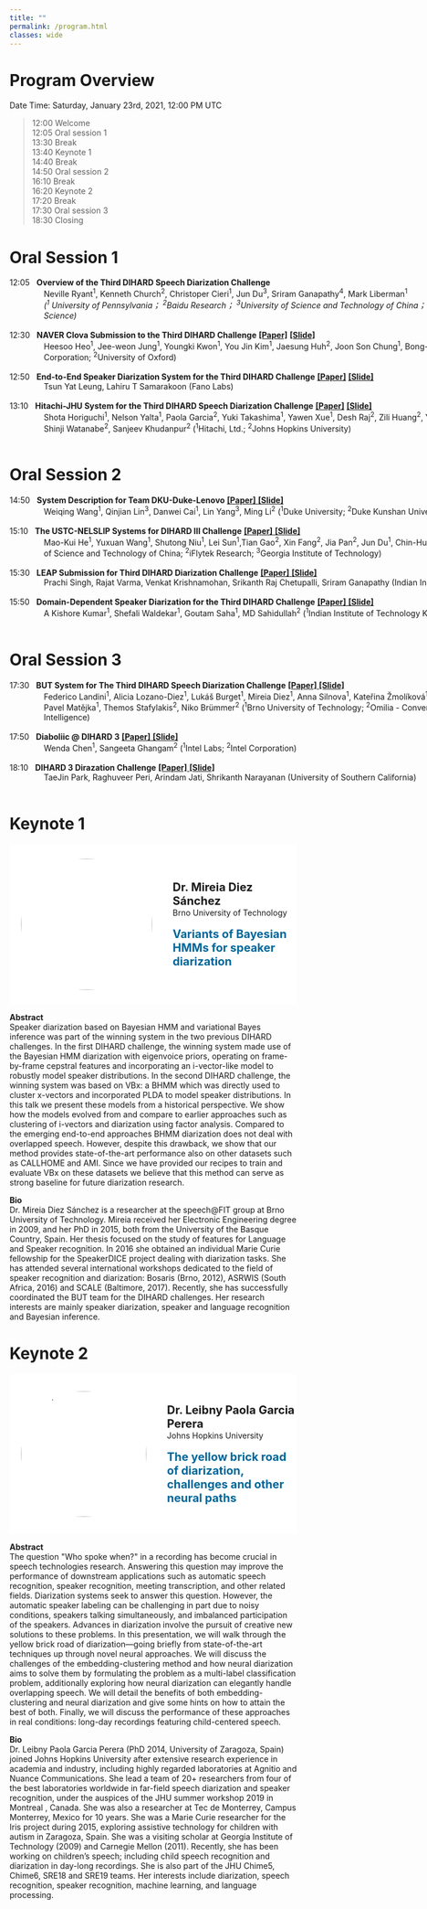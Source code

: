 ```yaml
---
title: ""
permalink: /program.html
classes: wide
---
```



# Program Overview
Date Time: Saturday, January 23rd, 2021, 12:00 PM UTC 

> 12:00	 Welcome  
> 12:05  Oral session 1  
> 13:30  Break  
> 13:40	 Keynote 1  
> 14:40	 Break  
> 14:50	 Oral session 2  
> 16:10	 Break  
> 16:20	 Keynote 2  
> 17:20	 Break  
> 17:30	 Oral session 3  
> 18:30	 Closing  

# Oral Session 1

<div style="width:860px;">
  <div>
  12:05 &nbsp;&nbsp;<strong>Overview of the Third DIHARD Speech Diarization Challenge</strong>
  </div>
  <div style="margin-left: 60px">
  Neville Ryant<sup>1</sup>, Kenneth Church<sup>2</sup>, Christoper Cieri<sup>1</sup>, Jun Du<sup>3</sup>, Sriram Ganapathy<sup>4</sup>, Mark Liberman<sup>1</sup>  
   <div style="font-style: italic;">(<sup>1</sup> University of Pennsylvania； <sup>2</sup>Baidu Research； <sup>3</sup>University of Science and Technology of China； <sup>4</sup>Indian Institute of Science)</div>
  <br />
  </div>
</div>

<div style="width: 860px;">
  <div>
  12:30 &nbsp;&nbsp;<strong>NAVER Clova Submission to the Third DIHARD Challenge</strong>&nbsp;<a href="paper/NAVER CLOVA SUBMISSION TO THE THIRD DIHARD CHALLENGE.pdf"><strong>[Paper]</strong></a>&nbsp;<a href="slide/NAVER Clova Submission To The Third DIHARD Challenge.pdf"><strong>[Slide]</strong></a>
  </div>
  <div style="margin-left: 60px">
  Heesoo Heo<sup>1</sup>, Jee-weon Jung<sup>1</sup>, Youngki Kwon<sup>1</sup>, You Jin Kim<sup>1</sup>, Jaesung Huh<sup>2</sup>, Joon Son Chung<sup>1</sup>, Bong-Jin Lee<sup>1</sup> 
   (<sup>1</sup>Naver Corporation; <sup>2</sup>University of Oxford)
    <br />
  <br />
  </div>
</div>

<div style="width: 860px;">
  <div>
  12:50 &nbsp;&nbsp;<strong>End-to-End Speaker Diarization System for the Third DIHARD Challenge</strong>&nbsp;<a href="paper/End-to-End Speaker Diarization System for the Third DIHARD Challenge.pdf"><strong>[Paper]</strong></a>&nbsp;<a href="slide/End-to-End Speaker Diarization System for the Third DIHARD Challenge.pdf"><strong>[Slide]</strong></a>
  </div>
  <div style="margin-left: 60px">
  Tsun Yat Leung, Lahiru T Samarakoon 
  (Fano Labs)
    <br />
  <br />
  </div>
</div>


<div style="width: 860px;">
  <div>
  13:10 &nbsp;&nbsp;<strong>Hitachi-JHU System for the Third DIHARD Speech Diarization Challenge</strong>&nbsp;<a href="paper/Hitachi-JHU System for the Third DIHARD Speech Diarization Challenge.pdf"><strong>[Paper]</strong></a>&nbsp;<a href="slide/Hitachi-JHU System for the Third DIHARD Speech Diarization Challenge.pdf"><strong>[Slide]</strong></a>
  </div> 
  <div style="margin-left: 60px">
  Shota Horiguchi<sup>1</sup>, Nelson Yalta<sup>1</sup>, Paola Garcia<sup>2</sup>, Yuki Takashima<sup>1</sup>, Yawen Xue<sup>1</sup>, Desh Raj<sup>2</sup>, Zili Huang<sup>2</sup>, Yusuke Fujita<sup>1</sup>, Shinji Watanabe<sup>2</sup>, Sanjeev Khudanpur<sup>2</sup> 
   (<sup>1</sup>Hitachi, Ltd.; <sup>2</sup>Johns Hopkins University)
    <br />
  <br />
  </div>
</div>


# Oral Session 2
<div style="width: 860px;">
  <div>
  14:50 &nbsp;&nbsp;<strong>System Description for Team DKU-Duke-Lenovo</strong>&nbsp;<a href="paper/The DKU-Duke-Lenovo System Description for The Third DIHARD Speech Diarization Challenge.pdf"><strong>[Paper]</strong>&nbsp;<a href="slide/System Description for Team DKU-Duke-Lenovo.pdf"><strong>[Slide]</strong></a>
  </div>
  <div style="margin-left: 60px">
  Weiqing Wang<sup>1</sup>, Qinjian Lin<sup>3</sup>, Danwei Cai<sup>1</sup>, Lin Yang<sup>3</sup>, Ming Li<sup>2</sup>
   (<sup>1</sup>Duke University; <sup>2</sup>Duke Kunshan University; <sup>3</sup>Lenovo)
    <br />
  <br />
  </div>
</div>


<div style="width: 860px;">
  <div>
  15:10 &nbsp;&nbsp;<strong>The USTC-NELSLIP Systems for DIHARD III Challenge</strong>&nbsp;<a href="paper/The USTC-NELSLIPSystems for DIHARD-III Challenge.pdf"><strong>[Paper]</strong>&nbsp;<a href="slide/The USTC-NELSLIP Systems for DIHARD III Challenge.pdf
"><strong>[Slide]</strong></a>
  </div>
  <div style="margin-left: 60px">
  Mao-Kui He<sup>1</sup>, Yuxuan Wang<sup>1</sup>, Shutong Niu<sup>1</sup>, Lei Sun<sup>1</sup>,Tian Gao<sup>2</sup>, Xin Fang<sup>2</sup>, Jia Pan<sup>2</sup>, Jun Du<sup>1</sup>, Chin-Hui Lee<sup>3</sup> 
   (<sup>1</sup>University of Science and Technology of China; <sup>2</sup>iFlytek Research; <sup>3</sup>Georgia Institute of Technology)
   <br />
  <br />
  </div>
</div>

<div style="width: 860px;">
  <div>
  15:30 &nbsp;&nbsp;<strong>LEAP Submission for Third DIHARD Diarization Challenge</strong>&nbsp;<a href="paper/LEAP Submission for Third DIHARD Diarization Challenge.pdf"><strong>[Paper]</strong>&nbsp;<a href="slide/LEAP Submission for Third DIHARD Diarization Challenge.pdf"><strong>[Slide]</strong></a>
  </div>
  <div style="margin-left: 60px">
  Prachi Singh, Rajat Varma, Venkat Krishnamohan, Srikanth Raj Chetupalli, Sriram Ganapathy 
  (Indian Institute of Science)
    <br />
  <br />
  </div>
</div>


<div style="width: 860px;">
  <div>
  15:50 &nbsp;&nbsp;<strong>Domain-Dependent Speaker Diarization for the Third DIHARD Challenge</strong>&nbsp;<a href="paper/Domain-Dependent Speaker Diarization for the Third DIHARD Challenge.pdf"><strong>[Paper]</strong>&nbsp;<a href="slide/Domain-Dependent Speaker Diarization for the Third DIHARD Challenge.pdf"><strong>[Slide]</strong></a>
  </div>
  <div style="margin-left: 60px">
  A Kishore Kumar<sup>1</sup>, Shefali Waldekar<sup>1</sup>, Goutam Saha<sup>1</sup>, MD Sahidullah<sup>2</sup> 
  (<sup>1</sup>Indian Institute of Technology Kharagpur; <sup>2</sup>Inria)
    <br />
  <br />
  </div>
</div>


# Oral Session 3
<div style="width: 860px;">
  <div>
  17:30  &nbsp;&nbsp;<strong>BUT System for The Third DIHARD Speech Diarization Challenge</strong>&nbsp;<a href="paper/BUT extended abstract for The Third DIHARD Speech Diarization Challenge Workshop.pdf"><strong>[Paper]</strong>&nbsp;<a href="slide/BUT System for The Third DIHARD Speech Diarization Challenge.pdf"><strong>[Slide]</strong></a>
  </div>
  <div style="margin-left: 60px">
  Federico Landini<sup>1</sup>, Alicia Lozano-Diez<sup>1</sup>, Lukáš Burget<sup>1</sup>, Mireia Diez<sup>1</sup>, Anna Silnova<sup>1</sup>, Kateřina Žmolíková<sup>1</sup>, Ondrěj Glembek<sup>1</sup>, Pavel Matějka<sup>1</sup>, Themos Stafylakis<sup>2</sup>, Niko Brümmer<sup>2</sup> 
  (<sup>1</sup>Brno University of Technology; <sup>2</sup>Omilia - Conversational Intelligence)
    <br />
  <br />
  </div>
</div>


<div style="width: 860px;">
  <div>
  17:50  &nbsp;&nbsp;<strong>Diaboliic @ DIHARD 3</strong>&nbsp;<a href="paper/Extended_Abstract_dh_diaboliic.pdf"><strong>[Paper]</strong>&nbsp;<a href="slide/Diaboliic @ DIHARD 3.pdf"><strong>[Slide]</strong></a>
  </div>
  <div style="margin-left: 60px">
  Wenda Chen<sup>1</sup>, Sangeeta Ghangam<sup>2</sup> 
  (<sup>1</sup>Intel Labs; <sup>2</sup>Intel Corporation)
   <br />
  <br />
  </div>
</div>


<div style="width: 860px;">
  <div>
  18:10  &nbsp;&nbsp;<strong>DIHARD 3 Dirazation Challenge</strong>&nbsp;<a href="paper/USC-SAIL System for DIHARD III_ Domain Adaptive Diarization System.pdf"><strong>[Paper]</strong>&nbsp;<a href="slide/DIHARD 3 Dirazation Challenge.pdf"><strong>[Slide]</strong></a>
  </div>
  <div style="margin-left: 60px">
  TaeJin Park, Raghuveer Peri, Arindam Jati, Shrikanth Narayanan 
  (University of Southern California)
    <br />
  <br />
  </div>
</div>

# Keynote 1

 <div style="display: flex; flex-direction: row;height: 280px; align-items: center;background-color: white; ">
    <img
      src="https://i.loli.net/2021/01/17/wiXuJCcyQNI52Ga.jpg"
      alt="avatar"
      style="width: 230px; height: 230px; border-radius: 50%; margin-left: 20px;"
    />
    <div style="margin-left: 36px;">
      <div style="font-weight: bold; font-size: 20px;">Dr. Mireia Diez Sánchez</div>
      <div>Brno University of Technology</div>
      <br />
      <div style="font-size: 20px; color:#006699;"><b>Variants of Bayesian HMMs for speaker diarization</b></div>
    </div>
  </div>
     
**Abstract**       
Speaker diarization based on Bayesian HMM and variational Bayes inference was part of the winning system in the two previous DIHARD challenges. In the first DIHARD challenge, the winning system made use of the Bayesian HMM diarization with eigenvoice priors, operating on frame-by-frame cepstral features and incorporating an i-vector-like model to robustly model speaker distributions. In the second DIHARD challenge, the winning system was based on VBx: a BHMM which was directly used to cluster x-vectors and incorporated PLDA to model speaker distributions. In this talk we present these models from a historical perspective. We show how the models evolved from and compare to earlier approaches such as clustering of i-vectors and diarization using factor analysis. Compared to the emerging end-to-end approaches BHMM diarization does not deal with overlapped speech. However, despite this drawback, we show that our method provides state-of-the-art performance also on other datasets such as CALLHOME and AMI. Since we have provided our recipes to train and evaluate VBx on these datasets we believe that this method can serve as strong baseline for future diarization research.

**Bio**  
Dr. Mireia Diez Sánchez is a researcher at the speech@FIT group at Brno University of Technology. Mireia received her Electronic Engineering degree in 2009, and her PhD in 2015, both from the University of the Basque Country, Spain. Her thesis focused on the study of features for Language and Speaker recognition. In 2016 she obtained an individual Marie Curie fellowship for the SpeakerDICE project dealing with diarization tasks. She has attended several international workshops dedicated to the field of speaker recognition and diarization: Bosaris (Brno, 2012), ASRWIS (South Africa, 2016) and SCALE (Baltimore, 2017). Recently, she has successfully coordinated the BUT team for the DIHARD challenges. Her research interests are mainly speaker diarization, speaker and language recognition and Bayesian inference.

# Keynote 2
 <div style="display: flex; flex-direction: row;height: 280px; align-items: center;background-color: white; ">
    <img
      src="https://i.loli.net/2021/01/17/BetiW4OxXw9Rrqv.jpg"
      alt="avatar"
      style="width: 220px; height: 220px; border-radius: 50%; margin-left: 20px;"
    />
    <div style="margin-left: 36px;">
      <div style="font-weight: bold; font-size: 20px;">Dr. Leibny Paola Garcia Perera</div>
      <div>Johns Hopkins University</div>
      <br />
      <div style="font-size: 20px; color:#006699;"><b>The yellow brick road of diarization, challenges and other neural paths</b></div>
    </div>
  </div>
      
**Abstract**   
The question "Who spoke when?" in a recording has become crucial in speech technologies research. Answering this question may improve the performance of downstream applications such as automatic speech recognition, speaker recognition, meeting transcription, and other related fields. Diarization systems seek to answer this question. However, the automatic speaker labeling can be challenging in part due to noisy conditions, speakers talking simultaneously, and imbalanced participation of the speakers. Advances in diarization involve the pursuit of creative new solutions to these problems. In this presentation, we will walk through the yellow brick road of diarization—going briefly from state-of-the-art techniques up through novel neural approaches. We will discuss the challenges of the embedding-clustering method and how neural diarization aims to solve them by formulating the problem as a multi-label classification problem, additionally exploring how neural diarization can elegantly handle overlapping speech. We will detail the benefits of both embedding-clustering and neural diarization and give some hints on how to attain the best of both. Finally, we will discuss the performance of these approaches in real conditions: long-day recordings featuring child-centered speech.

**Bio**  
Dr. Leibny Paola Garcia Perera (PhD 2014, University of Zaragoza, Spain) joined Johns Hopkins University after extensive research experience in academia and industry, including highly regarded laboratories at Agnitio and Nuance Communications. She lead a team of 20+ researchers from four of the best laboratories worldwide in far-field speech diarization and speaker recognition, under the auspices of the JHU summer workshop 2019 in Montreal , Canada. She was also a researcher at Tec de Monterrey, Campus Monterrey, Mexico for 10 years. She was a Marie Curie researcher for the Iris project during 2015, exploring assistive technology for children with autism in Zaragoza, Spain. She was a visiting scholar at Georgia Institute of Technology (2009) and Carnegie Mellon (2011). Recently, she has been working on children’s speech; including child speech recognition and diarization in day-long recordings. She is also part of the JHU Chime5, Chime6, SRE18 and SRE19 teams. Her interests include diarization, speech recognition, speaker recognition, machine learning, and language processing.

